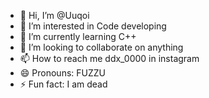 - 👋 Hi, I’m @Uuqoi
- 👀 I’m interested in Code developing
- 🌱 I’m currently learning C++
- 💞️ I’m looking to collaborate on anything
- 📫 How to reach me ddx_0000 in instagram
- 😄 Pronouns: FUZZU 
- ⚡ Fun fact: I am dead

<!---
Uuqoi/Uuqoi is a ✨ special ✨ repository because its `README.md` (this file) appears on your GitHub profile.
You can click the Preview link to take a look at your changes.
--->
